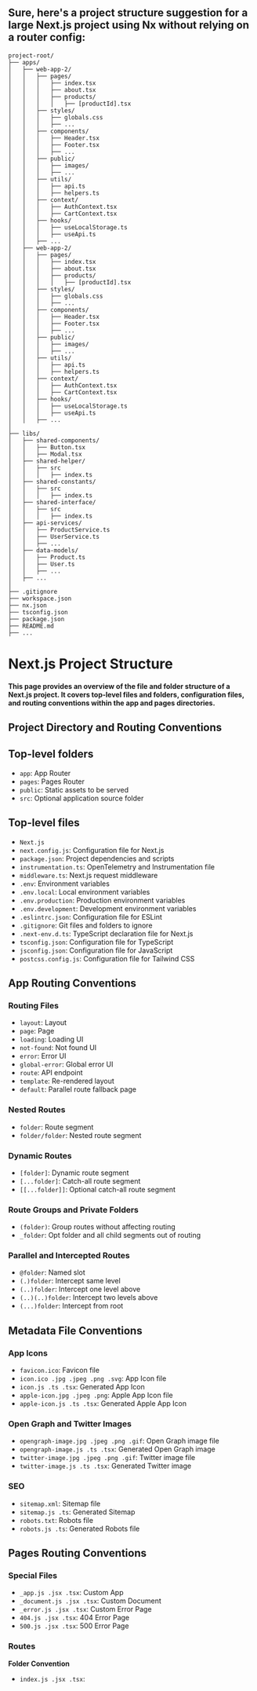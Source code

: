 ## Sure, here's a project structure suggestion for a large Next.js project using Nx without relying on a router config:

```
project-root/
├── apps/
│   ├── web-app-2/
│   │   ├── pages/
│   │   │   ├── index.tsx
│   │   │   ├── about.tsx
│   │   │   ├── products/
│   │   │   │   ├── [productId].tsx
│   │   ├── styles/
│   │   │   ├── globals.css
│   │   │   ├── ...
│   │   ├── components/
│   │   │   ├── Header.tsx
│   │   │   ├── Footer.tsx
│   │   │   ├── ...
│   │   ├── public/
│   │   │   ├── images/
│   │   │   ├── ...
│   │   ├── utils/
│   │   │   ├── api.ts
│   │   │   ├── helpers.ts
│   │   ├── context/
│   │   │   ├── AuthContext.tsx
│   │   │   ├── CartContext.tsx
│   │   ├── hooks/
│   │   │   ├── useLocalStorage.ts
│   │   │   ├── useApi.ts
│   │   ├── ...
│   ├── web-app-2/
│   │   ├── pages/
│   │   │   ├── index.tsx
│   │   │   ├── about.tsx
│   │   │   ├── products/
│   │   │   │   ├── [productId].tsx
│   │   ├── styles/
│   │   │   ├── globals.css
│   │   │   ├── ...
│   │   ├── components/
│   │   │   ├── Header.tsx
│   │   │   ├── Footer.tsx
│   │   │   ├── ...
│   │   ├── public/
│   │   │   ├── images/
│   │   │   ├── ...
│   │   ├── utils/
│   │   │   ├── api.ts
│   │   │   ├── helpers.ts
│   │   ├── context/
│   │   │   ├── AuthContext.tsx
│   │   │   ├── CartContext.tsx
│   │   ├── hooks/
│   │   │   ├── useLocalStorage.ts
│   │   │   ├── useApi.ts
│   │   ├── ...
│
├── libs/
│   ├── shared-components/
│   │   ├── Button.tsx
│   │   ├── Modal.tsx
│   ├── shared-helper/
│   │   ├── src
│   │   │   ├── index.ts
│   ├── shared-constants/
│   │   ├── src
│   │   │   ├── index.ts
│   ├── shared-interface/
│   │   ├── src
│   │   │   ├── index.ts
│   ├── api-services/
│   │   ├── ProductService.ts
│   │   ├── UserService.ts
│   │   ├── ...
│   ├── data-models/
│   │   ├── Product.ts
│   │   ├── User.ts
│   │   ├── ...
│   ├── ...
│
├── .gitignore
├── workspace.json
├── nx.json
├── tsconfig.json
├── package.json
├── README.md
├── ...

```

# Next.js Project Structure

#### This page provides an overview of the file and folder structure of a Next.js project. It covers top-level files and folders, configuration files, and routing conventions within the app and pages directories.

## Project Directory and Routing Conventions

## Top-level folders

- `app`: App Router
- `pages`: Pages Router
- `public`: Static assets to be served
- `src`: Optional application source folder

## Top-level files

- `Next.js`
- `next.config.js`: Configuration file for Next.js
- `package.json`: Project dependencies and scripts
- `instrumentation.ts`: OpenTelemetry and Instrumentation file
- `middleware.ts`: Next.js request middleware
- `.env`: Environment variables
- `.env.local`: Local environment variables
- `.env.production`: Production environment variables
- `.env.development`: Development environment variables
- `.eslintrc.json`: Configuration file for ESLint
- `.gitignore`: Git files and folders to ignore
- `.next-env.d.ts`: TypeScript declaration file for Next.js
- `tsconfig.json`: Configuration file for TypeScript
- `jsconfig.json`: Configuration file for JavaScript
- `postcss.config.js`: Configuration file for Tailwind CSS

## App Routing Conventions

### Routing Files

- `layout`: Layout
- `page`: Page
- `loading`: Loading UI
- `not-found`: Not found UI
- `error`: Error UI
- `global-error`: Global error UI
- `route`: API endpoint
- `template`: Re-rendered layout
- `default`: Parallel route fallback page

### Nested Routes

- `folder`: Route segment
- `folder/folder`: Nested route segment

### Dynamic Routes

- `[folder]`: Dynamic route segment
- `[...folder]`: Catch-all route segment
- `[[...folder]]`: Optional catch-all route segment

### Route Groups and Private Folders

- `(folder)`: Group routes without affecting routing
- `_folder`: Opt folder and all child segments out of routing

### Parallel and Intercepted Routes

- `@folder`: Named slot
- `(.)folder`: Intercept same level
- `(..)folder`: Intercept one level above
- `(..)(..)folder`: Intercept two levels above
- `(...)folder`: Intercept from root

## Metadata File Conventions

### App Icons

- `favicon.ico`: Favicon file
- `icon.ico .jpg .jpeg .png .svg`: App Icon file
- `icon.js .ts .tsx`: Generated App Icon
- `apple-icon.jpg .jpeg .png`: Apple App Icon file
- `apple-icon.js .ts .tsx`: Generated Apple App Icon

### Open Graph and Twitter Images

- `opengraph-image.jpg .jpeg .png .gif`: Open Graph image file
- `opengraph-image.js .ts .tsx`: Generated Open Graph image
- `twitter-image.jpg .jpeg .png .gif`: Twitter image file
- `twitter-image.js .ts .tsx`: Generated Twitter image

### SEO

- `sitemap.xml`: Sitemap file
- `sitemap.js .ts`: Generated Sitemap
- `robots.txt`: Robots file
- `robots.js .ts`: Generated Robots file

## Pages Routing Conventions

### Special Files

- `_app.js .jsx .tsx`: Custom App
- `_document.js .jsx .tsx`: Custom Document
- `_error.js .jsx .tsx`: Custom Error Page
- `404.js .jsx .tsx`: 404 Error Page
- `500.js .jsx .tsx`: 500 Error Page

### Routes

**Folder Convention**

- `index.js .jsx .tsx`:
